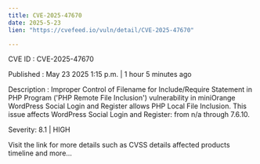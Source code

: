 ```yaml
---
title: CVE-2025-47670
date: 2025-5-23
lien: "https://cvefeed.io/vuln/detail/CVE-2025-47670"

---
```


CVE ID : CVE-2025-47670

Published :  May 23
2025
1:15 p.m. | 1 hour
5 minutes ago

Description : Improper Control of Filename for Include/Require Statement in PHP Program ('PHP Remote File Inclusion') vulnerability in miniOrange WordPress Social Login and Register allows PHP Local File Inclusion. This issue affects WordPress Social Login and Register: from n/a through 7.6.10.

Severity: 8.1 | HIGH

Visit the link for more details
such as CVSS details
affected products
timeline
and more...
